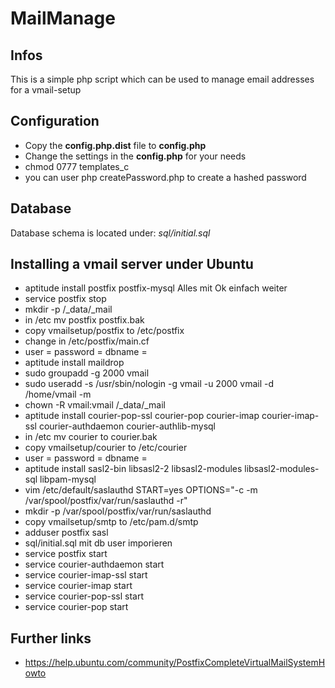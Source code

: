 # MailManage

## Infos
This is a simple php script which can be used to manage email addresses for a vmail-setup

## Configuration
* Copy the **config.php.dist** file to **config.php**
* Change the settings in the **config.php** for your needs
* chmod 0777 templates_c
* you can user php createPassword.php <password> to create a hashed password

## Database
Database schema is located under: *sql/initial.sql*

## Installing a vmail server under Ubuntu

* aptitude install postfix postfix-mysql Alles mit Ok einfach weiter
* service postfix stop
* mkdir -p /_data/_mail
* in /etc mv postfix postfix.bak
* copy vmailsetup/postfix to /etc/postfix
* change <domain> in /etc/postfix/main.cf
* user = <mysqluser>
  password = <mysqlpass>
  dbname = <mysqldb>
* aptitude install maildrop
* sudo groupadd -g 2000 vmail
* sudo useradd -s /usr/sbin/nologin -g vmail -u 2000 vmail -d /home/vmail -m
* chown -R vmail:vmail /_data/_mail
* aptitude install courier-pop-ssl courier-pop courier-imap courier-imap-ssl courier-authdaemon courier-authlib-mysql
* in /etc mv courier to courier.bak
* copy vmailsetup/courier to /etc/courier
* user = <mysqluser>
  password = <mysqlpass>
  dbname = <mysqldb>
* aptitude install sasl2-bin libsasl2-2 libsasl2-modules libsasl2-modules-sql libpam-mysql
* vim /etc/default/saslauthd START=yes OPTIONS="-c -m /var/spool/postfix/var/run/saslauthd -r"
* mkdir -p /var/spool/postfix/var/run/saslauthd
* copy  vmailsetup/smtp to /etc/pam.d/smtp
* adduser postfix sasl
* sql/initial.sql mit db user imporieren
* service postfix start
* service courier-authdaemon start
* service courier-imap-ssl start
* service courier-imap start
* service courier-pop-ssl start
* service courier-pop start

## Further links
* https://help.ubuntu.com/community/PostfixCompleteVirtualMailSystemHowto



